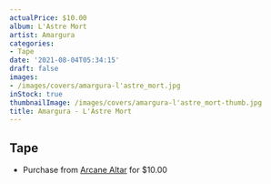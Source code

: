 ```yaml
---
actualPrice: $10.00
album: L'Astre Mort
artist: Amargura
categories:
- Tape
date: '2021-08-04T05:34:15'
draft: false
images:
- /images/covers/amargura-l'astre_mort.jpg
inStock: true
thumbnailImage: /images/covers/amargura-l'astre_mort-thumb.jpg
title: Amargura - L'Astre Mort
---
```


## Tape
* Purchase from [Arcane Altar](https://arcanealtar.bigcartel.com/product/amargura-l-astre-mort-tape) for $10.00
